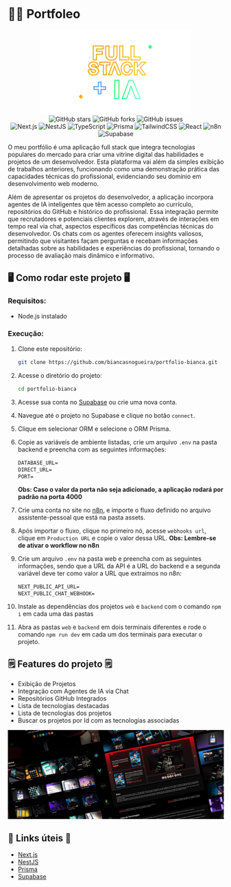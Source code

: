 # 🧑‍💻 Portfoleo

<div align="center">

<img src="./.gitassets/capa.png" width="350px">

<div data-badges>
    <img src="https://img.shields.io/github/stars/portfolio-projetos-dev/portfoleo?style=for-the-badge" alt="GitHub stars" />
    <img src="https://img.shields.io/github/forks/portfolio-projetos-dev/portfoleo?style=for-the-badge" alt="GitHub forks" />
    <img src="https://img.shields.io/github/issues/portfolio-projetos-dev/portfoleo?style=for-the-badge" alt="GitHub issues" />
</div>

<div data-badges>
  <img src="https://img.shields.io/badge/next.js-%23000000.svg?style=for-the-badge&logo=nextdotjs&logoColor=white" alt="Next.js" />
    <img src="https://img.shields.io/badge/nestjs-%23E0234E.svg?style=for-the-badge&logo=nestjs&logoColor=white" alt="NestJS" />
    <img src="https://img.shields.io/badge/typescript-%23007ACC.svg?style=for-the-badge&logo=typescript&logoColor=white" alt="TypeScript" />
    <img src="https://img.shields.io/badge/prisma-%232D3748.svg?style=for-the-badge&logo=prisma&logoColor=white" alt="Prisma" />
    <img src="https://img.shields.io/badge/tailwindcss-%2338B2AC.svg?style=for-the-badge&logo=tailwind-css&logoColor=white" alt="TailwindCSS" />
    <img src="https://img.shields.io/badge/react-%2320232a.svg?style=for-the-badge&logo=react&logoColor=%2361DAFB" alt="React" />
    <img src="https://img.shields.io/badge/n8n-%2300C4B4.svg?style=for-the-badge&logo=n8n&logoColor=white" alt="n8n" />
    <img src="https://img.shields.io/badge/supabase-%233ECF8E.svg?style=for-the-badge&logo=supabase&logoColor=white" alt="Supabase" />
</div>

</div>

O meu portfólio é uma aplicação full stack que integra tecnologias populares do mercado para criar uma vitrine digital das habilidades e projetos de um desenvolvedor. Esta plataforma vai além da simples exibição de trabalhos anteriores, funcionando como uma demonstração prática das capacidades técnicas do profissional, evidenciando seu domínio em desenvolvimento web moderno.

Além de apresentar os projetos do desenvolvedor, a aplicação incorpora agentes de IA inteligentes que têm acesso completo ao currículo, repositórios do GitHub e histórico do profissional. Essa integração permite que recrutadores e potenciais clientes explorem, através de interações em tempo real via chat, aspectos específicos das competências técnicas do desenvolvedor. Os chats com os agentes oferecem insights valiosos, permitindo que visitantes façam perguntas e recebam informações detalhadas sobre as habilidades e experiências do profissional, tornando o processo de avaliação mais dinâmico e informativo.

## 🖥️ Como rodar este projeto 🖥️

### Requisitos:

-   Node.js instalado

### Execução:

1. Clone este repositório:

    ```sh
    git clone https://github.com/biancasnogueira/portfolio-bianca.git
    ```

2. Acesse o diretório do projeto:

    ```sh
    cd portfolio-bianca
    ```

3. Acesse sua conta no [Supabase](https://supabase.com) ou crie uma nova conta.

4. Navegue até o projeto no Supabase e clique no botão `connect`.
   
5. Clique em selecionar ORM e selecione o ORM Prisma.
   
6. Copie as variáveis de ambiente listadas, crie um arquivo `.env` na pasta backend e preencha com as seguintes informações:
    ```
    DATABASE_URL=
    DIRECT_URL=
    PORT=
    ```
    **Obs: Caso o valor da porta não seja adicionado, a aplicação rodará por padrão na porta 4000**

7. Crie uma conta no site no [n8n](https://n8n.io), e importe o fluxo definido no arquivo assistente-pessoal que está na pasta assets.

8. Após importar o fluxo, clique no primeiro nó, acesse `webhooks url`, clique em `Production URL` e copie o valor dessa URL.
**Obs: Lembre-se de ativar o workflow no n8n**

9. Crie um arquivo `.env` na pasta web e preencha com as seguintes informações, sendo que a URL da API é a URL do backend e a segunda variável deve ter como valor a URL que extraimos no n8n:

    ```
    NEXT_PUBLIC_API_URL=
    NEXT_PUBLIC_CHAT_WEBHOOK=
    ```

10. Instale as dependências dos projetos `web` e `backend` com o comando `npm i` em cada uma das pastas

11. Abra as pastas `web` e `backend` em dois terminais diferentes e rode o comando `npm run dev` em cada um dos terminais para executar o projeto. 

## 🗒️ Features do projeto 🗒️

-   Exibição de Projetos
-   Integração com Agentes de IA via Chat
-   Repositórios GitHub Integrados
-   Lista de tecnologias destacadas
-   Lista de tecnologias dos projetos
-   Buscar os projetos por Id com as tecnologias associadas

![](./.gitassets/2.png)   

## 💎 Links úteis 💎

-   [Next.js](https://nextjs.org/docs)
-   [NestJS](https://docs.nestjs.com/)
-   [Prisma](https://www.prisma.io/docs)
-   [Supabase](https://supabase.com)